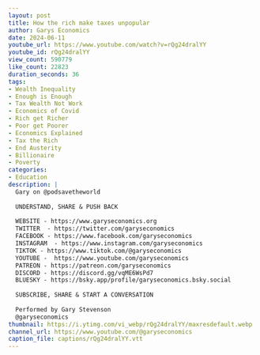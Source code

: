 ```yaml
---
layout: post
title: How the rich make taxes unpopular
author: Garys Economics
date: 2024-06-11
youtube_url: https://www.youtube.com/watch?v=rQg24dralYY
youtube_id: rQg24dralYY
view_count: 590779
like_count: 22823
duration_seconds: 36
tags:
- Wealth Inequality
- Enough is Enough
- Tax Wealth Not Work
- Economics of Covid
- Rich get Richer
- Poor get Poorer
- Economics Explained
- Tax the Rich
- End Austerity
- Billionaire
- Poverty
categories:
- Education
description: |
  Gary on @podsavetheworld 
  
  UNDERSTAND, SHARE & PUSH BACK
  
  WEBSITE - https://www.garyseconomics.org
  TWITTER  - https://twitter.com/garyseconomics
  FACEBOOK - https://www.facebook.com/garyseconomics
  INSTAGRAM  - https://www.instagram.com/garyseconomics
  TIKTOK - https://www.tiktok.com/@garyseconomics
  YOUTUBE -  https://www.youtube.com/garyseconomics
  PATREON - https://patreon.com/garyseconomics
  DISCORD - https://discord.gg/vqME6WsPd7
  BLUESKY - https://bsky.app/profile/garyseconomics.bsky.social
  
  SUBSCRIBE, SHARE & START A CONVERSATION
  
  Performed by Gary Stevenson
  @garyseconomics
thumbnail: https://i.ytimg.com/vi_webp/rQg24dralYY/maxresdefault.webp
channel_url: https://www.youtube.com/@garyseconomics
caption_file: captions/rQg24dralYY.vtt
---
```

